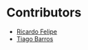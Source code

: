 # Contributors

- [Ricardo Felipe](https://github.com/Ricardo2357)
- [Tiago Barros](https://github.com/tiagobpires)
